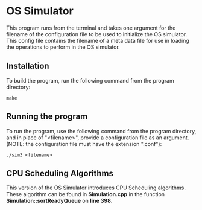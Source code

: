 # OS Simulator

This program runs from the terminal and takes one argument for the filename of the configuration file to be used to initialize the OS simulator. This config file contains the filename of a meta data file for use in loading the operations to perform in the OS simulator.

## Installation

To build the program, run the following command from the program directory:
```
make
```

## Running the program

To run the program, use the following command from the program directory, and in place of "\<filename>\", provide a configuration file as an argument. (NOTE: the configuration file must have the extension ".conf"):
```
./sim3 <filename>
```

## CPU Scheduling Algorithms

This version of the OS Simulator introduces CPU Scheduling algorithms. These algorithm can be found in __Simulation.cpp__ in the function __Simulation::sortReadyQueue__ on __line 398__.